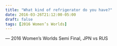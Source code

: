 ```yaml
---
title: "What kind of refrigerator do you have?"
date: 2016-03-26T21:12:00-05:00
draft: false
tags: [2016 Women’s Worlds]
---
```

— 2016 Women’s Worlds Semi Final, JPN vs RUS
<!--more--> 

